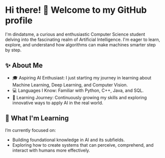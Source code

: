 # Hi there! 👋 Welcome to my GitHub profile
I'm dindatsme, a curious and enthusiastic Computer Science student delving into the fascinating realm of Artificial Intelligence. I'm eager to learn, explore, and understand how algorithms can make machines smarter step by step.

## ✨ About Me
- 🎓 Aspiring AI Enthusiast: I just starting my journey in learning about Machine Learning, Deep Learning, and Computer Vision.
- 💻 Languages I Know: Familiar with Python, C++, Java, and SQL.
- 🚀 Learning Journey: Continuously growing my skills and exploring innovative ways to apply AI in the real world.

## 🌱 What I'm Learning
I’m currently focused on:
- Building foundational knowledge in AI and its subfields.
- Exploring how to create systems that can perceive, comprehend, and interact with humans more effectively.
